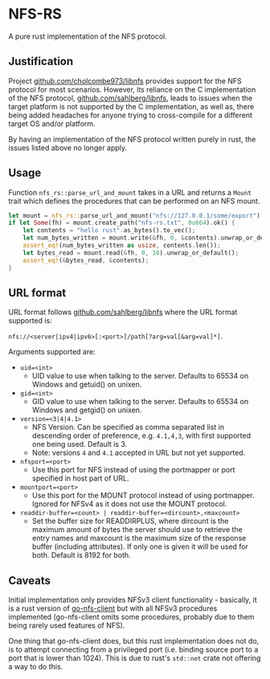 # NFS-RS

A pure rust implementation of the NFS protocol.

## Justification

Project [github.com/cholcombe973/libnfs](github.com/cholcombe973/libnfs) provides
support for the NFS protocol for most scenarios.  However, its reliance on the C
implementation of the NFS protocol,
[github.com/sahlberg/libnfs](github.com/sahlberg/libnfs), leads to issues when the
target platform is not supported by the C implementation, as well as, there being
added headaches for anyone trying to cross-compile for a different target OS and/or
platform.

By having an implementation of the NFS protocol written purely in rust, the issues
listed above no longer apply.

## Usage

Function `nfs_rs::parse_url_and_mount` takes in a URL and returns a `Mount` trait
which defines the procedures that can be performed on an NFS mount.

```rust
let mount = nfs_rs::parse_url_and_mount("nfs://127.0.0.1/some/export").unwrap();
if let Some(fh) = mount.create_path("nfs-rs.txt", 0o664).ok() {
    let contents = "hello rust".as_bytes().to_vec();
    let num_bytes_written = mount.write(&fh, 0, &contents).unwrap_or_default();
    assert_eq!(num_bytes_written as usize, contents.len());
    let bytes_read = mount.read(&fh, 0, 16).unwrap_or_default();
    assert_eq!(&bytes_read, &contents);
}
```

## URL format

URL format follows [github.com/sahlberg/libnfs](github.com/sahlberg/libnfs) where
the URL format supported is:

`nfs://<server|ipv4|ipv6>[:<port>]/path[?arg=val[&arg=val]*]`.

Arguments supported are:
* `uid=<int>`
  * UID value to use when talking to the server.  Defaults to 65534 on Windows and
  getuid() on unixen.
* `gid=<int>`
  * GID value to use when talking to the server.  Defaults to 65534 on Windows and
  getgid() on unixen.
* `version=<3|4|4.1>`
  * NFS Version.  Can be specified as comma separated list in descending order of
  preference, e.g. `4.1,4,3`, with first supported one being used.  Default is 3.
  * Note: versions `4` and `4.1` accepted in URL but not yet supported.
* `nfsport=<port>`
  * Use this port for NFS instead of using the portmapper or port specified in
  host part of URL.
* `mountport=<port>`
  * Use this port for the MOUNT protocol instead of using portmapper. Ignored for
  NFSv4 as it does not use the MOUNT protocol.
* `readdir-buffer=<count> | readdir-buffer=<dircount>,<maxcount>`
  * Set the buffer size for READDIRPLUS, where dircount is the maximum amount of
  bytes the server should use to retrieve the entry names and maxcount is the
  maximum size of the response buffer (including attributes).  If only one <count>
  is given it will be used for both.  Default is 8192 for both.

## Caveats

Initial implementation only provides NFSv3 client functionality - basically, it is
a rust version of [go-nfs-client](github.com/willscott/go-nfs-client) but with all
NFSv3 procedures implemented (go-nfs-client omits some procedures, probably due to
them being rarely used features of NFS).

One thing that go-nfs-client does, but this rust implementation does not do, is to
attempt connecting from a privileged port (i.e. binding source port to a port that
is lower than 1024).  This is due to rust's `std::net` crate not offering a way to
do this.
